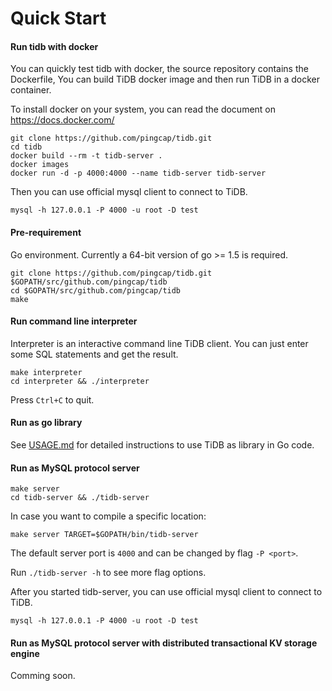 # Quick Start

#### Run tidb with docker

You can quickly test tidb with docker, the source repository contains the Dockerfile,
You can build TiDB docker image and then run TiDB in a docker container.

To install docker on your system, you can read the document on https://docs.docker.com/

```
git clone https://github.com/pingcap/tidb.git
cd tidb
docker build --rm -t tidb-server .
docker images
docker run -d -p 4000:4000 --name tidb-server tidb-server
```

Then you can use official mysql client to connect to TiDB.

 ```
 mysql -h 127.0.0.1 -P 4000 -u root -D test
 ```

#### __Pre-requirement__

Go environment. Currently a 64-bit version of go >= 1.5 is required.
```
git clone https://github.com/pingcap/tidb.git $GOPATH/src/github.com/pingcap/tidb
cd $GOPATH/src/github.com/pingcap/tidb
make
```

#### __Run command line interpreter__

Interpreter is an interactive command line TiDB client.
You can just enter some SQL statements and get the result.
```
make interpreter
cd interpreter && ./interpreter
```
Press `Ctrl+C` to quit.

#### __Run as go library__

See [USAGE.md](./docs/USAGE.md) for detailed instructions to use TiDB as library in Go code.

#### __Run as MySQL protocol server__

```
make server
cd tidb-server && ./tidb-server
```

In case you want to compile a specific location:

```
make server TARGET=$GOPATH/bin/tidb-server
```

The default server port is `4000` and can be changed by flag `-P <port>`.

Run `./tidb-server -h` to see more flag options.

After you started tidb-server, you can use official mysql client to connect to TiDB.

```
mysql -h 127.0.0.1 -P 4000 -u root -D test
```

#### __Run as MySQL protocol server with distributed transactional KV storage engine__

Comming soon.
